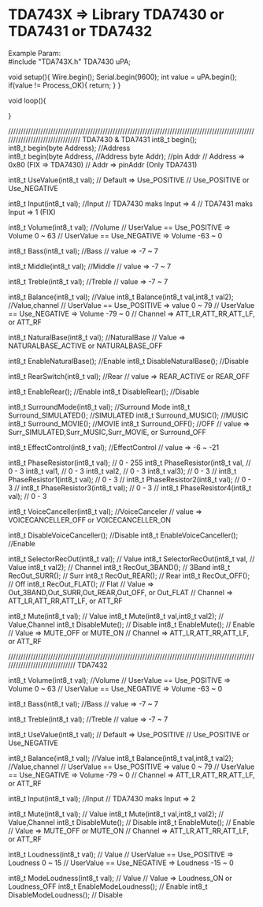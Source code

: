 # TDA743X => Library TDA7430 or TDA7431 or TDA7432

Example Param: </br>
#include "TDA743X.h"
TDA7430 uPA;

void setup(){
  Wire.begin();
  Serial.begin(9600);
  int value = uPA.begin();
  if(value != Process_OK){
    return;
  }
}

void loop(){

}


////////////////////////////////////////////////////////////////////////////////////////////////////////////////////////////////
TDA7430 & TDA7431
  int8_t begin();             
  int8_t begin(byte Address); //Address  
  int8_t begin(byte Address,  //Address
               byte Addr);    //pin Addr
  // Address => 0x80 (FIX => TDA7430)
  // Addr => pinAddr (Only TDA7431)

  int8_t UseValue(int8_t val); // Default => Use_POSITIVE
  // Use_POSITIVE or Use_NEGATIVE
  
  int8_t Input(int8_t val);   //Input
  // TDA7430 maks Input => 4
  // TDA7431 maks Input => 1 (FIX)
  
  int8_t Volume(int8_t val);  //Volume
  // UserValue == Use_POSITIVE => Volume 0 ~ 63
  // UserValue == Use_NEGATIVE => Volume -63 ~ 0
  
  int8_t Bass(int8_t val);    //Bass 
  // value => -7 ~ 7
  
  int8_t Middle(int8_t val);  //Middle
  // value => -7 ~ 7
  
  int8_t Treble(int8_t val);  //Treble
  // value => -7 ~ 7
  
  int8_t Balance(int8_t val);               //Value
  int8_t Balance(int8_t val,int8_t val2);   //Value,channel
  // UserValue == Use_POSITIVE => value 0 ~ 79
  // UserValue == Use_NEGATIVE => Volume -79 ~ 0
  // Channel => ATT_LR,ATT_RR,ATT_LF, or ATT_RF

  int8_t NaturalBase(int8_t val); //NaturalBase
  // Value => NATURALBASE_ACTIVE or NATURALBASE_OFF
  
  int8_t EnableNaturalBase();     //Enable
  int8_t DisableNaturalBase();    //Disable

  int8_t RearSwitch(int8_t val);  //Rear
  // value => REAR_ACTIVE or REAR_OFF
  
  int8_t EnableRear();            //Enable
  int8_t DisableRear();           //Disable

  int8_t SurroundMode(int8_t val);  //Surround Mode
  int8_t Surround_SIMULATED();      //SIMULATED
  int8_t Surround_MUSIC();          //MUSIC
  int8_t Surround_MOVIE();          //MOVIE
  int8_t Surround_OFF();            //OFF
  // value => Surr_SIMULATED,Surr_MUSIC,Surr_MOVIE, or Surround_OFF
  
  int8_t EffectControl(int8_t val); //EffectControl
  // value => -6 ~ -21
  
  int8_t PhaseResistor(int8_t val);     // 0 -  255
  int8_t PhaseResistor(int8_t val,      // 0 - 3
                       int8_t val1,     // 0 - 3
                       int8_t val2,     // 0 - 3
                       int8_t val3);    // 0 - 3
//   int8_t PhaseResistor1(int8_t val);    // 0 - 3
//   int8_t PhaseResistor2(int8_t val);    // 0 - 3
//   int8_t PhaseResistor3(int8_t val);    // 0 - 3
//   int8_t PhaseResistor4(int8_t val);    // 0 - 3

  int8_t VoiceCanceller(int8_t val);    //VoiceCanceler
  // value => VOICECANCELLER_OFF or VOICECANCELLER_ON
  
  int8_t DisableVoiceCanceller();       //Disable
  int8_t EnableVoiceCanceller();        //Enable

  int8_t SelectorRecOut(int8_t val);    // Value
  int8_t SelectorRecOut(int8_t val,     // Value
                        int8_t val2);   // Channel
  int8_t RecOut_3BAND();                // 3Band
  int8_t RecOut_SURR();                 // Surr
  int8_t RecOut_REAR();                 // Rear
  int8_t RecOut_OFF();                  // Off
  int8_t RecOut_FLAT();                 // Flat
  // Value => Out_3BAND,Out_SURR,Out_REAR,Out_OFF, or Out_FLAT
  // Channel => ATT_LR,ATT_RR,ATT_LF, or ATT_RF
  
  int8_t Mute(int8_t val);              // Value
  int8_t Mute(int8_t val,int8_t val2);  // Value,Channel
  int8_t DisableMute();                 // Disable
  int8_t EnableMute();                  // Enable
  // Value => MUTE_OFF or MUTE_ON
  // Channel => ATT_LR,ATT_RR,ATT_LF, or ATT_RF
  
  //////////////////////////////////////////////////////////////////////////////////////////////////////////////////////////////
  TDA7432
  
  int8_t Volume(int8_t val);  //Volume
  // UserValue == Use_POSITIVE => Volume 0 ~ 63
  // UserValue == Use_NEGATIVE => Volume -63 ~ 0
  
  int8_t Bass(int8_t val);    //Bass 
  // value => -7 ~ 7
  
  int8_t Treble(int8_t val);  //Treble
  // value => -7 ~ 7
  
  int8_t UseValue(int8_t val); // Default => Use_POSITIVE
  // Use_POSITIVE or Use_NEGATIVE
  
  int8_t Balance(int8_t val);               //Value
  int8_t Balance(int8_t val,int8_t val2);   //Value,channel
  // UserValue == Use_POSITIVE => value 0 ~ 79
  // UserValue == Use_NEGATIVE => Volume -79 ~ 0
  // Channel => ATT_LR,ATT_RR,ATT_LF, or ATT_RF

  int8_t Input(int8_t val);   //Input
  // TDA7430 maks Input => 2
  
  int8_t Mute(int8_t val);              // Value
  int8_t Mute(int8_t val,int8_t val2);  // Value,Channel
  int8_t DisableMute();                 // Disable
  int8_t EnableMute();                  // Enable
  // Value => MUTE_OFF or MUTE_ON
  // Channel => ATT_LR,ATT_RR,ATT_LF, or ATT_RF
  
  int8_t Loudness(int8_t val);          // Value
  // UserValue == Use_POSITIVE => Loudness 0 ~ 15
  // UserValue == Use_NEGATIVE => Loudness -15 ~ 0
  
  int8_t ModeLoudness(int8_t val);      // Value
  // Value => Loudness_ON or Loudness_OFF
  int8_t EnableModeLoudness();          // Enable
  int8_t DisableModeLoudness();         // Disable
